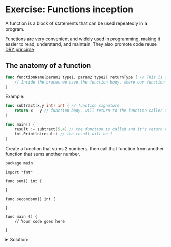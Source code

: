 # Exercise: Functions inception

A function is a block of statements that can be used repeatedly in a program.

Functions are very convenient and widely used in programming, making it easier to read, understand, and maintain. They also promote code reuse [DRY principle](https://en.wikipedia.org/wiki/Don%27t_repeat_yourself)

## The anatomy of a function

```go
func functionName(param1 type1, param2 type2) returnType { // This is called the function signature
    // Inside the braces we have the function body, where our function logic resides.
}
```

Example:

```go
func subtract(x,y int) int { // function signature
	return x - y // function body, will return to the function caller the operation of substracting x - y.
}

func main() {
	result := subtract(5,4) // the function is called and it's return value assigned to the `result` variable
	fmt.Println(result) // the result will be 1
}
```

Create a function that sums 2 numbers, then call that function from another function that sums another number.

```golang
package main

import "fmt"

func sum() int {
	
}

func secondsum() int {
	
}

func main () {
	// Your code goes here

}

```

<details>
<summary> Solution: </summary>

```golang
package main

import "fmt"

func sum(x int, y int) int {
	return x + y
}

func secondsum(x, y, z int) int {
	return sum(x,y) + z 
}

func main () {
	// Your code goes here
	var result int
	result = secondsum(2,3,5)

	fmt.Println(result)
}

```

</details>
